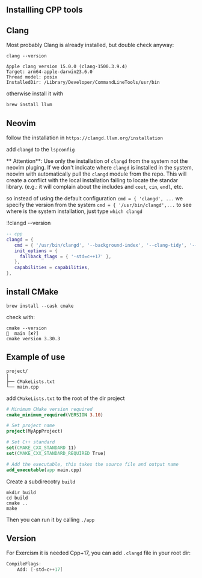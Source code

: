 ## Installling CPP tools

## Clang 

Most probably Clang is already installed, but double check anyway:

```
clang --version

Apple clang version 15.0.0 (clang-1500.3.9.4)
Target: arm64-apple-darwin23.6.0
Thread model: posix
InstalledDir: /Library/Developer/CommandLineTools/usr/bin
```

otherwise install it with 

`brew install llvm`

## Neovim 

follow the installation in `https://clangd.llvm.org/installation`

add `clangd` to the `lspconfig`

** Attention**: 
Use only the installation of `clangd` from the system not the neovim pluging.
If we don't indicate where `clangd` is installed in the system, neovim
with automatically pull the `clangd` module from the repo. 
This will create a conflict with the local installation failing to locate the 
standar library. (e.g.: it will complain about the includes and `cout`, `cin`, 
`endl`, etc.

so instead of using the default configuration `cmd = { 'clangd', ...`
we specify the version from the system `cmd = { '/usr/bin/clangd',...` 
to see where is the system installation, just type `which clangd`

:!clangd --version
```lua
-- cpp
clangd = {
   cmd = { '/usr/bin/clangd', '--background-index', '--clang-tidy', '--log=verbose' },
   init_options = {
     fallback_flags = { '-std=c++17' },
   },
   capabilities = capabilities,
},
 ```

## install CMake

`brew install --cask cmake`

check with:

```
cmake --version                                                                           main [✘?]
cmake version 3.30.3
```

## Example of use

```
project/
│
├── CMakeLists.txt
└── main.cpp
```


add `CMakeLists.txt` to the root of the dir project

```cmake
# Minimum CMake version required
cmake_minimum_required(VERSION 3.10)

# Set project name
project(MyAppProject)

# Set C++ standard
set(CMAKE_CXX_STANDARD 11)
set(CMAKE_CXX_STANDARD_REQUIRED True)

# Add the executable, this takes the source file and output name
add_executable(app main.cpp)
```

Create a subdirecotry `build`

```
mkdir build
cd build
cmake ..
make
```

Then you can run it by calling `./app`

## Version

For Exercism it is needed Cpp+17, you can add `.clangd` 
file in your root dir:

```cpp
CompileFlags:
    Add: [-std=c++17]
```
